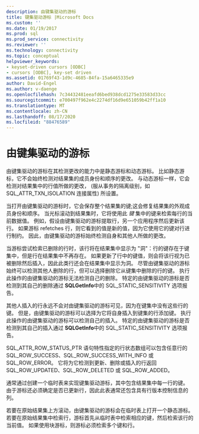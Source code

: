 ```yaml
---
description: 由键集驱动的游标
title: 键集驱动游标 |Microsoft Docs
ms.custom: ''
ms.date: 01/19/2017
ms.prod: sql
ms.prod_service: connectivity
ms.reviewer: ''
ms.technology: connectivity
ms.topic: conceptual
helpviewer_keywords:
- keyset-driven cursors [ODBC]
- cursors [ODBC], key-set driven
ms.assetid: 01769f43-1d9c-4685-84fa-15a6465335e9
author: David-Engel
ms.author: v-daenge
ms.openlocfilehash: 7c34432481eeafd6bed938dcd1275e33583d33cc
ms.sourcegitcommit: e700497f962e4c2274df16d9e651059b42ff1a10
ms.translationtype: MT
ms.contentlocale: zh-CN
ms.lasthandoff: 08/17/2020
ms.locfileid: "88476589"
---
```

# <a name="keyset-driven-cursors"></a>由键集驱动的游标
由键集驱动的游标在其检测更改的能力中是静态游标和动态游标。 比如静态游标，它不会始终检测对结果集的成员身份和顺序的更改。 与动态游标一样，它会检测对结果集中的行值所做的更改， (服从事务的隔离级别，如 SQL_ATTR_TXN_ISOLATION 连接属性) 所设置。  
  
 当打开由键集驱动的游标时，它会保存整个结果集的键;这会修复结果集的外观成员身份和顺序。 当光标滚动到结果集时，它将使用此 *键* 集中的键来检索每行的当前数据值。 例如，假设由键集驱动的游标提取行，另一个应用程序然后更新该行。 如果游标 refetches 行，则它看到的值是新的值，因为它使用它的键对行进行制约。 因此，由键集驱动的游标始终检测自身和其他人所做的更改。  
  
 当游标尝试检索已删除的行时，该行将在结果集中显示为 "洞"：行的键存在于键集中，但是行在结果集中不再存在。 如果更新了行中的键值，则会将该行视为已被删除然后插入，因此此类行还会在结果集中显示为洞。 尽管由键集驱动的游标始终可以检测其他人删除的行，但可以选择删除它从键集中删除的行的键。 执行此操作的由键集驱动的游标无法检测自己的删除。 特定的由键集驱动的游标是否检测到其自己的删除通过 **SQLGetInfo**中的 SQL_STATIC_SENSITIVITY 选项报告。  
  
 其他人插入的行永远不会对由键集驱动的游标可见，因为在键集中没有这些行的键。 但是，由键集驱动的游标可以选择为它将自身插入到键集的行添加键。 执行此操作的由键集驱动的游标可以检测自己的插入。 特定的由键集驱动的游标是否检测到其自己的插入通过 **SQLGetInfo**中的 SQL_STATIC_SENSITIVITY 选项报告。  
  
 SQL_ATTR_ROW_STATUS_PTR 语句特性指定的行状态数组可以包含任意行的 SQL_ROW_SUCCESS、SQL_ROW_SUCCESS_WITH_INFO 或 SQL_ROW_ERROR。 它将为它检测到更新、删除或插入的行返回 SQL_ROW_UPDATED、SQL_ROW_DELETED 或 SQL_ROW_ADDED。  
  
 通常通过创建一个临时表来实现键集驱动游标，其中包含结果集中每一行的键。 由于游标还必须确定是否已更新行，因此此表通常还包含具有行版本控制信息的列。  
  
 若要在原始结果集上方滚动，由键集驱动的游标会在临时表上打开一个静态游标。 若要在原始结果集中检索行，游标首先从临时表中检索相应的键，然后检索该行的当前值。 如果使用块游标，则游标必须检索多个键和行。
